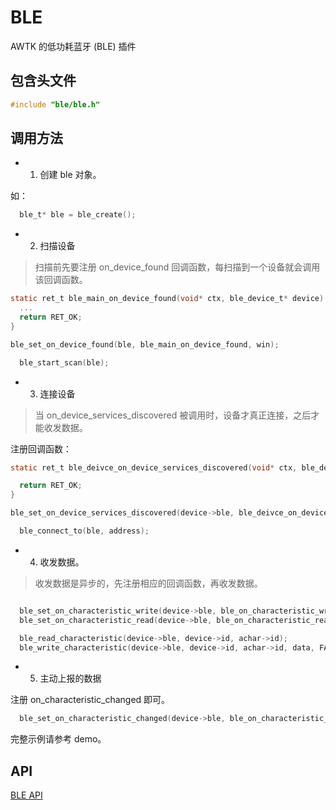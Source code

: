 # BLE

AWTK 的低功耗蓝牙 (BLE) 插件

## 包含头文件

```c
#include "ble/ble.h"
```

## 调用方法

* 1. 创建 ble 对象。

如：

```c
  ble_t* ble = ble_create();
```

* 2. 扫描设备

> 扫描前先要注册 on\_device\_found 回调函数，每扫描到一个设备就会调用该回调函数。

```c
static ret_t ble_main_on_device_found(void* ctx, ble_device_t* device) {
  ...
  return RET_OK;
}

ble_set_on_device_found(ble, ble_main_on_device_found, win);
```

```c
  ble_start_scan(ble);
```

* 3. 连接设备

> 当 on\_device\_services\_discovered 被调用时，设备才真正连接，之后才能收发数据。

注册回调函数：

```c
static ret_t ble_deivce_on_device_services_discovered(void* ctx, ble_device_t* device) {

  return RET_OK;
}

ble_set_on_device_services_discovered(device->ble, ble_deivce_on_device_services_discovered, win);
```

```c
  ble_connect_to(ble, address);
```

* 4. 收发数据。

> 收发数据是异步的，先注册相应的回调函数，再收发数据。

```c

  ble_set_on_characteristic_write(device->ble, ble_on_characteristic_write, win);
  ble_set_on_characteristic_read(device->ble, ble_on_characteristic_read, win);
```

```c
  ble_read_characteristic(device->ble, device->id, achar->id);
  ble_write_characteristic(device->ble, device->id, achar->id, data, FALSE);
```

* 5. 主动上报的数据

注册 on\_characteristic\_changed 即可。

```c
  ble_set_on_characteristic_changed(device->ble, ble_on_characteristic_changed, win);
```  

完整示例请参考 demo。

## API

[BLE API](https://github.com/zlgopen/awtk-mobile-plugins/blob/master/src/ble/ble.h)